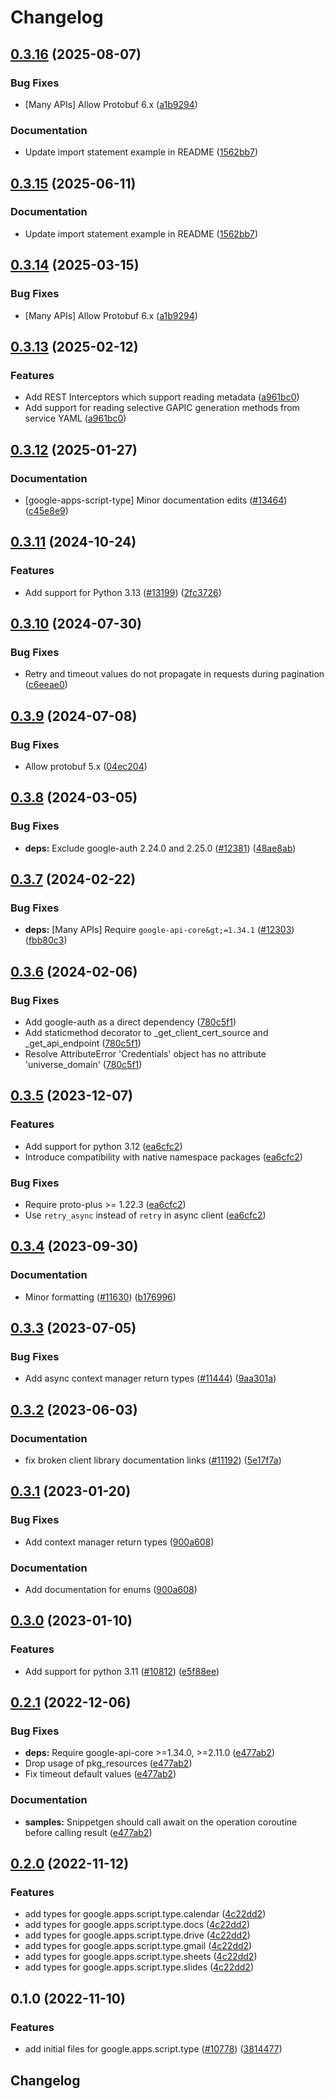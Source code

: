 # Changelog

## [0.3.16](https://github.com/chingor13/google-cloud-python/compare/google-apps-script-type-v0.3.15...google-apps-script-type-v0.3.16) (2025-08-07)


### Bug Fixes

* [Many APIs] Allow Protobuf 6.x ([a1b9294](https://github.com/chingor13/google-cloud-python/commit/a1b9294d0bf6e27c2a951d6df7faf7807dc5420b))


### Documentation

* Update import statement example in README ([1562bb7](https://github.com/chingor13/google-cloud-python/commit/1562bb740c7cd56179e52185dde3c32af861de5e))

## [0.3.15](https://github.com/googleapis/google-cloud-python/compare/google-apps-script-type-v0.3.14...google-apps-script-type-v0.3.15) (2025-06-11)


### Documentation

* Update import statement example in README ([1562bb7](https://github.com/googleapis/google-cloud-python/commit/1562bb740c7cd56179e52185dde3c32af861de5e))

## [0.3.14](https://github.com/googleapis/google-cloud-python/compare/google-apps-script-type-v0.3.13...google-apps-script-type-v0.3.14) (2025-03-15)


### Bug Fixes

* [Many APIs] Allow Protobuf 6.x ([a1b9294](https://github.com/googleapis/google-cloud-python/commit/a1b9294d0bf6e27c2a951d6df7faf7807dc5420b))

## [0.3.13](https://github.com/googleapis/google-cloud-python/compare/google-apps-script-type-v0.3.12...google-apps-script-type-v0.3.13) (2025-02-12)


### Features

* Add REST Interceptors which support reading metadata ([a961bc0](https://github.com/googleapis/google-cloud-python/commit/a961bc029201b72fc4923490aeb3d82781853e6a))
* Add support for reading selective GAPIC generation methods from service YAML ([a961bc0](https://github.com/googleapis/google-cloud-python/commit/a961bc029201b72fc4923490aeb3d82781853e6a))

## [0.3.12](https://github.com/googleapis/google-cloud-python/compare/google-apps-script-type-v0.3.11...google-apps-script-type-v0.3.12) (2025-01-27)


### Documentation

* [google-apps-script-type] Minor documentation edits ([#13464](https://github.com/googleapis/google-cloud-python/issues/13464)) ([c45e8e9](https://github.com/googleapis/google-cloud-python/commit/c45e8e9bb4efbeeb2e1ffb1b4e9847364c33d76a))

## [0.3.11](https://github.com/googleapis/google-cloud-python/compare/google-apps-script-type-v0.3.10...google-apps-script-type-v0.3.11) (2024-10-24)


### Features

* Add support for Python 3.13 ([#13199](https://github.com/googleapis/google-cloud-python/issues/13199)) ([2fc3726](https://github.com/googleapis/google-cloud-python/commit/2fc372685731141ca1ed2a917dd18bacd79db88e))

## [0.3.10](https://github.com/googleapis/google-cloud-python/compare/google-apps-script-type-v0.3.9...google-apps-script-type-v0.3.10) (2024-07-30)


### Bug Fixes

* Retry and timeout values do not propagate in requests during pagination ([c6eeae0](https://github.com/googleapis/google-cloud-python/commit/c6eeae00de802d98badd3de879ce5e870ba60a3a))

## [0.3.9](https://github.com/googleapis/google-cloud-python/compare/google-apps-script-type-v0.3.8...google-apps-script-type-v0.3.9) (2024-07-08)


### Bug Fixes

* Allow protobuf 5.x ([04ec204](https://github.com/googleapis/google-cloud-python/commit/04ec2046ed11c690273912e1bb6220823c7dd7c0))

## [0.3.8](https://github.com/googleapis/google-cloud-python/compare/google-apps-script-type-v0.3.7...google-apps-script-type-v0.3.8) (2024-03-05)


### Bug Fixes

* **deps:** Exclude google-auth 2.24.0 and 2.25.0 ([#12381](https://github.com/googleapis/google-cloud-python/issues/12381)) ([48ae8ab](https://github.com/googleapis/google-cloud-python/commit/48ae8aba7ec71a382e001b3a659022f942c3b436))

## [0.3.7](https://github.com/googleapis/google-cloud-python/compare/google-apps-script-type-v0.3.6...google-apps-script-type-v0.3.7) (2024-02-22)


### Bug Fixes

* **deps:** [Many APIs] Require `google-api-core&gt;=1.34.1` ([#12303](https://github.com/googleapis/google-cloud-python/issues/12303)) ([fbb80c3](https://github.com/googleapis/google-cloud-python/commit/fbb80c32f7db91e25bd1cc30966f630728ff6d6a))

## [0.3.6](https://github.com/googleapis/google-cloud-python/compare/google-apps-script-type-v0.3.5...google-apps-script-type-v0.3.6) (2024-02-06)


### Bug Fixes

* Add google-auth as a direct dependency ([780c5f1](https://github.com/googleapis/google-cloud-python/commit/780c5f15d4099da6b5c3b966267bc7d7c63d6303))
* Add staticmethod decorator to _get_client_cert_source and _get_api_endpoint ([780c5f1](https://github.com/googleapis/google-cloud-python/commit/780c5f15d4099da6b5c3b966267bc7d7c63d6303))
* Resolve AttributeError 'Credentials' object has no attribute 'universe_domain' ([780c5f1](https://github.com/googleapis/google-cloud-python/commit/780c5f15d4099da6b5c3b966267bc7d7c63d6303))

## [0.3.5](https://github.com/googleapis/google-cloud-python/compare/google-apps-script-type-v0.3.4...google-apps-script-type-v0.3.5) (2023-12-07)


### Features

* Add support for python 3.12 ([ea6cfc2](https://github.com/googleapis/google-cloud-python/commit/ea6cfc2f86e77757b8cb05f7fd0d9c0b7ccaf7cf))
* Introduce compatibility with native namespace packages ([ea6cfc2](https://github.com/googleapis/google-cloud-python/commit/ea6cfc2f86e77757b8cb05f7fd0d9c0b7ccaf7cf))


### Bug Fixes

* Require proto-plus &gt;= 1.22.3 ([ea6cfc2](https://github.com/googleapis/google-cloud-python/commit/ea6cfc2f86e77757b8cb05f7fd0d9c0b7ccaf7cf))
* Use `retry_async` instead of `retry` in async client ([ea6cfc2](https://github.com/googleapis/google-cloud-python/commit/ea6cfc2f86e77757b8cb05f7fd0d9c0b7ccaf7cf))

## [0.3.4](https://github.com/googleapis/google-cloud-python/compare/google-apps-script-type-v0.3.3...google-apps-script-type-v0.3.4) (2023-09-30)


### Documentation

* Minor formatting ([#11630](https://github.com/googleapis/google-cloud-python/issues/11630)) ([b176996](https://github.com/googleapis/google-cloud-python/commit/b176996309cb5b3e9c257caaebde8884bd556824))

## [0.3.3](https://github.com/googleapis/google-cloud-python/compare/google-apps-script-type-v0.3.2...google-apps-script-type-v0.3.3) (2023-07-05)


### Bug Fixes

* Add async context manager return types ([#11444](https://github.com/googleapis/google-cloud-python/issues/11444)) ([9aa301a](https://github.com/googleapis/google-cloud-python/commit/9aa301ae6ca3080cae286a19de9cdc1b796ab37d))

## [0.3.2](https://github.com/googleapis/google-cloud-python/compare/google-apps-script-type-v0.3.1...google-apps-script-type-v0.3.2) (2023-06-03)


### Documentation

* fix broken client library documentation links ([#11192](https://github.com/googleapis/google-cloud-python/issues/11192)) ([5e17f7a](https://github.com/googleapis/google-cloud-python/commit/5e17f7a901bbbae8ff9a44ed62f1abd2386da2c8))

## [0.3.1](https://github.com/googleapis/google-cloud-python/compare/google-apps-script-type-v0.3.0...google-apps-script-type-v0.3.1) (2023-01-20)


### Bug Fixes

* Add context manager return types ([900a608](https://github.com/googleapis/google-cloud-python/commit/900a6083e59bfebf215e4e469bc842d8788bba18))


### Documentation

* Add documentation for enums ([900a608](https://github.com/googleapis/google-cloud-python/commit/900a6083e59bfebf215e4e469bc842d8788bba18))

## [0.3.0](https://github.com/googleapis/google-cloud-python/compare/google-apps-script-type-v0.2.1...google-apps-script-type-v0.3.0) (2023-01-10)


### Features

* Add support for python 3.11 ([#10812](https://github.com/googleapis/google-cloud-python/issues/10812)) ([e5f88ee](https://github.com/googleapis/google-cloud-python/commit/e5f88eebd47c677850d61ddc3774532723f5505e))

## [0.2.1](https://github.com/googleapis/google-cloud-python/compare/google-apps-script-type-v0.2.0...google-apps-script-type-v0.2.1) (2022-12-06)


### Bug Fixes

* **deps:** Require google-api-core &gt;=1.34.0, >=2.11.0  ([e477ab2](https://github.com/googleapis/google-cloud-python/commit/e477ab2581f44b540051dd201b9f543a30044833))
* Drop usage of pkg_resources ([e477ab2](https://github.com/googleapis/google-cloud-python/commit/e477ab2581f44b540051dd201b9f543a30044833))
* Fix timeout default values ([e477ab2](https://github.com/googleapis/google-cloud-python/commit/e477ab2581f44b540051dd201b9f543a30044833))


### Documentation

* **samples:** Snippetgen should call await on the operation coroutine before calling result ([e477ab2](https://github.com/googleapis/google-cloud-python/commit/e477ab2581f44b540051dd201b9f543a30044833))

## [0.2.0](https://github.com/googleapis/google-cloud-python/compare/google-apps-script-type-v0.1.0...google-apps-script-type-v0.2.0) (2022-11-12)


### Features

* add types for google.apps.script.type.calendar ([4c22dd2](https://github.com/googleapis/google-cloud-python/commit/4c22dd204ea1bafd54d61fbfd353fc9848d76503))
* add types for google.apps.script.type.docs ([4c22dd2](https://github.com/googleapis/google-cloud-python/commit/4c22dd204ea1bafd54d61fbfd353fc9848d76503))
* add types for google.apps.script.type.drive ([4c22dd2](https://github.com/googleapis/google-cloud-python/commit/4c22dd204ea1bafd54d61fbfd353fc9848d76503))
* add types for google.apps.script.type.gmail ([4c22dd2](https://github.com/googleapis/google-cloud-python/commit/4c22dd204ea1bafd54d61fbfd353fc9848d76503))
* add types for google.apps.script.type.sheets ([4c22dd2](https://github.com/googleapis/google-cloud-python/commit/4c22dd204ea1bafd54d61fbfd353fc9848d76503))
* add types for google.apps.script.type.slides ([4c22dd2](https://github.com/googleapis/google-cloud-python/commit/4c22dd204ea1bafd54d61fbfd353fc9848d76503))

## 0.1.0 (2022-11-10)


### Features

* add initial files for google.apps.script.type ([#10778](https://github.com/googleapis/google-cloud-python/issues/10778)) ([3814477](https://github.com/googleapis/google-cloud-python/commit/3814477a7ecc04e68c631601a6b2820868aacba1))

## Changelog
